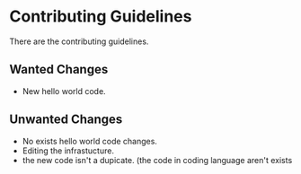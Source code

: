 # Contributing Guidelines
There are the contributing guidelines.

## Wanted Changes
- New hello world code.

## Unwanted Changes
- No exists hello world code changes.
- Editing the infrastucture.
- the new code isn't a dupicate. (the code in coding language aren't exists
